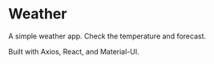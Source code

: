 # Weather

A simple weather app. Check the temperature and forecast.

Built with Axios, React, and Material-UI. 

